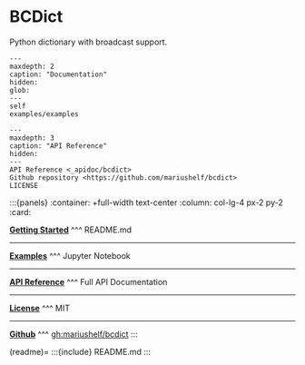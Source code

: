 # BCDict

Python dictionary with broadcast support.

```{toctree}
---
maxdepth: 2
caption: "Documentation"
hidden:
glob:
---
self
examples/examples
```

```{toctree}
---
maxdepth: 3
caption: "API Reference"
hidden:
---
API Reference <_apidoc/bcdict>
Github repository <https://github.com/mariushelf/bcdict>
LICENSE
```


:::{panels}
:container: +full-width text-center
:column: col-lg-4 px-2 py-2
:card:

**[Getting Started](readme)**
^^^
README.md

---
**[Examples](../../examples/examples)**
^^^
Jupyter Notebook

---
**[API Reference](_apidoc/bcdict.rst)**
^^^
Full API Documentation

---
**[License](LICENSE)**
^^^
MIT

---
**[Github](https://github.com/mariushelf/bcdict)**
^^^
[gh:mariushelf/bcdict](https://github.com/mariushelf/bcdict)
:::

(readme)=
:::{include} README.md
:::
